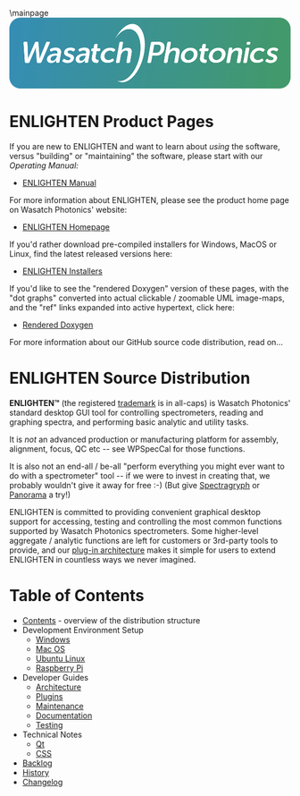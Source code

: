 \mainpage
![Logo](docs/images/logo-1000px.png)

# ENLIGHTEN Product Pages

If you are new to ENLIGHTEN and want to learn about *using* the software, versus
"building" or "maintaining" the software, please start with our *Operating Manual:*

- [ENLIGHTEN Manual](https://wasatchphotonics.com/wp-content/uploads/ENLIGHTEN-Manual-3.0.pdf)

For more information about ENLIGHTEN, please see the product home page on 
Wasatch Photonics' website:

- [ENLIGHTEN Homepage](https://wasatchphotonics.com/product-category/software/)

If you'd rather download pre-compiled installers for Windows, MacOS or Linux, find
the latest released versions here:

- [ENLIGHTEN Installers](https://wasatchphotonics.com/binaries/apps/enlighten/)

If you'd like to see the "rendered Doxygen" version of these pages, with the "dot 
graphs" converted into actual clickable / zoomable UML image-maps, and the "ref"
links expanded into active hypertext, click here:

- [Rendered Doxygen](https://wasatchphotonics.com/api/ENLIGHTEN/)

For more information about our GitHub source code distribution, read on...

# ENLIGHTEN Source Distribution

**ENLIGHTEN&trade;** (the registered [trademark](https://trademarks.justia.com/873/08/enlighten-87308319.html)
is in all-caps) is Wasatch Photonics' standard desktop GUI tool for controlling 
spectrometers, reading and graphing spectra, and performing basic analytic and 
utility tasks.

It is _not_ an advanced production or manufacturing platform for assembly,
alignment, focus, QC etc -- see WPSpecCal for those functions.

It is also not an end-all / be-all "perform everything you might ever want to
do with a spectrometer" tool -- if we were to invest in creating that, we 
probably wouldn't give it away for free :-)  (But give 
[Spectragryph](https://www.effemm2.de/spectragryph/) or 
[Panorama](https://www.labcognition.com/en/panorama.html) a try!)

ENLIGHTEN is committed to providing convenient graphical desktop support for
accessing, testing and controlling the most common functions supported by 
Wasatch Photonics spectrometers.  Some higher-level aggregate / analytic 
functions are left for customers or 3rd-party tools to provide, and our
[plug-in architecture](docs/PLUGINS.md) makes it simple for users to
extend ENLIGHTEN in countless ways we never imagined.

# Table of Contents

- [Contents](docs/CONTENTS.md) - overview of the distribution structure
- Development Environment Setup
    - [Windows](docs/BUILD_WINDOWS.md)
    - [Mac OS](docs/BUILD_MACOS.md)
    - [Ubuntu Linux](docs/BUILD_LINUX.md)
    - [Raspberry Pi](docs/BUILD_RPI.md)
- Developer Guides
    - [Architecture](docs/ARCHITECTURE.md)
    - [Plugins](docs/PLUGINS.md) 
    - [Maintenance](docs/MAINTENANCE.md)
    - [Documentation](docs/DOCUMENTATION.md)
    - [Testing](docs/TESTING.md)
- Technical Notes
    - [Qt](docs/QT.md)
    - [CSS](docs/CSS.md)
- [Backlog](docs/BACKLOG.md)
- [History](docs/HISTORY.md)
- [Changelog](CHANGELOG.md)

